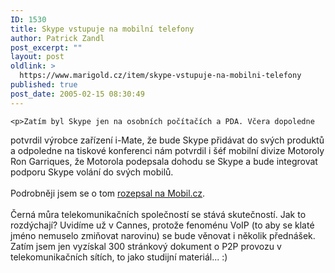 ```yaml
---
ID: 1530
title: Skype vstupuje na mobilní telefony
author: Patrick Zandl
post_excerpt: ""
layout: post
oldlink: >
  https://www.marigold.cz/item/skype-vstupuje-na-mobilni-telefony
published: true
post_date: 2005-02-15 08:30:49
---
```

	<p>Zatím byl Skype jen na osobních počítačích a PDA. Včera dopoledne
potvrdil výrobce zařízení i-Mate, že bude Skype přidávat do svých
produktů a odpoledne na tiskové konferenci nám potvrdil i šéf mobilní
divize Motoroly Ron Garriques, že Motorola podepsala dohodu se Skype a
bude integrovat podporu Skype volání do svých mobilů. <br />
<br />
Podrobněji jsem se o tom <a href="http:///mob_tech.asp?r=mob_tech&amp;c=A050214_190717_mob_tech_jm&amp;t=A050214_190717_mob_tech_jm&amp;r2=mob_tech" >rozepsal na Mobil.cz</a>.<br />
<br />
Černá můra telekomunikačních společností se stává skutečností. Jak to
rozdýchají? Uvidíme už v Cannes, protože fenoménu VoIP (to aby se klaté
jméno nemuselo zmiňovat narovinu) se bude věnovat i několik přednášek.
Zatím jsem jen vyzískal 300 stránkový dokument o P2P provozu v
telekomunikačních sítích, to jako studijní materiál... :)</p>